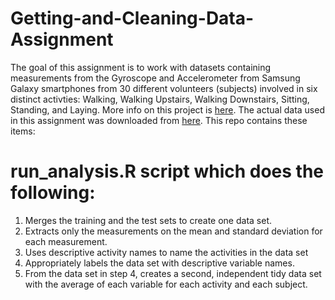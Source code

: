 # Getting-and-Cleaning-Data-Assignment
The goal of this assignment is to work with datasets containing measurements from the Gyroscope and Accelerometer from Samsung Galaxy smartphones from 30 different volunteers (subjects) involved in six distinct activties: Walking, Walking Upstairs, Walking Downstairs, Sitting, Standing, and Laying. More info on this project is [here](http://archive.ics.uci.edu/ml/datasets/Human+Activity+Recognition+Using+Smartphones). The actual data used in this assignment was downloaded from [here](https://d396qusza40orc.cloudfront.net/getdata%2Fprojectfiles%2FUCI%20HAR%20Dataset.zip). This repo contains these items:
# run_analysis.R script which does the following:
1. Merges the training and the test sets to create one data set.
1. Extracts only the measurements on the mean and standard deviation for each measurement.
1. Uses descriptive activity names to name the activities in the data set
1. Appropriately labels the data set with descriptive variable names.
1. From the data set in step 4, creates a second, independent tidy data set with the average of each variable for each activity and each subject.

